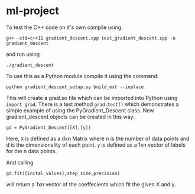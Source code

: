 # ml-project

To test the C++ code on it's own compile using:

`g++ -std=c++11 gradient_descent.cpp test_gradient_descent.cpp -o gradient_descent`

and run using

`./gradient_descent`

To use this as a Python module compile it using the command: 

`python gradient_descent_setup.py build_ext --inplace`

This will create a grad.so file which can be imported into Python using `import grad`.
There is a test method `grad.test()` which demonstrates a simple example of using the PyGradient_Descent class. New gradient_descent objects can be created in this way:

`gd = PyGradient_Descent([X],[y])`

Here, `X` is defined as a dxn Matrix where n is the number of data points and d is the dimensionality of each point. `y` is defined as a 1xn vector of labels for the n data points.

And calling 

`gd.fit([inital_values],step_size,precision)`

will return a 1xn vector of the coeffecients which fit the given X and y.